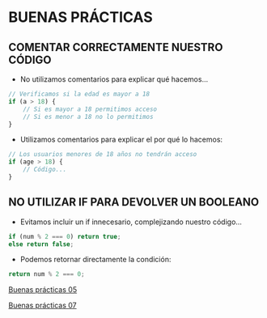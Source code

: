# BUENAS PRÁCTICAS

## COMENTAR CORRECTAMENTE NUESTRO CÓDIGO

- No utilizamos comentarios para explicar qué hacemos...
```js
// Verificamos si la edad es mayor a 18
if (a > 18) {
    // Si es mayor a 18 permitimos acceso
    // Si es menor a 18 no lo permitimos
}
```
- Utilizamos comentarios para explicar el por qué lo hacemos:
```js
// Los usuarios menores de 18 años no tendrán acceso
if (age > 18) {
    // Código...
}
```


## NO UTILIZAR IF PARA DEVOLVER UN BOOLEANO

- Evitamos incluir un if innecesario, complejizando nuestro código...
```js
if (num % 2 === 0) return true;
else return false;
```
- Podemos retornar directamente la condición:
```js
return num % 2 === 0;
```

[Buenas prácticas 05](./05-GoodPractices.md)

[Buenas prácticas 07](./07-GoodPractices.md)